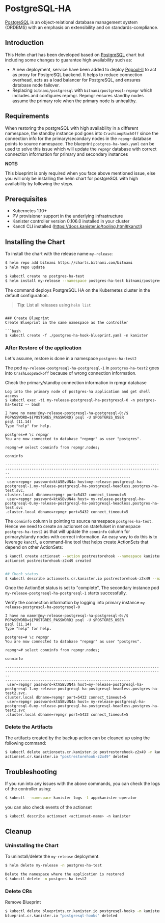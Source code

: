 # PostgreSQL-HA

[PostgreSQL](https://www.postgresql.org/) is an object-relational database management system (ORDBMS) with an emphasis on extensibility and on standards-compliance. 

## Introduction

This Helm chart has been developed based on [PostgreSQL](https://github.com/bitnami/charts/tree/master/bitnami/postgresql) chart but including some changes to guarantee high availability such as:

- A new deployment, service have been added to deploy [Pgpool-II](https://pgpool.net/mediawiki/index.php/Main_Page) to act as proxy for PostgreSQL backend. It helps to reduce connection overhead, acts as a load balancer for PostgreSQL, and ensures database node failover.
- Replacing `bitnami/postgresql` with `bitnami/postgresql-repmgr` which includes and configures repmgr. Repmgr ensures standby nodes assume the primary role when the primary node is unhealthy.

## Requirements
When restoring the postgreSQL with high availability in a different namespace, the standby instance pod goes into `CrashLoopBackOff` since the connection info for the primary/secondary nodes in the `repmgr` database points to source namespace. The blueprint `postgres-ha-hook.yaml` can be used to solve this issue which will update the `repmgr` database with correct connection information for primary and secondary instances

**NOTE:**

This blueprint is only required when you face above mentioned issue, else you will only be installing the helm chart for postgreSQL with high availability by following the steps.

## Prerequisites

- Kubernetes 1.10+
- PV provisioner support in the underlying infrastructure
- Kanister controller version 0.106.0 installed in your cluster
- Kanctl CLI installed (https://docs.kanister.io/tooling.html#kanctl)

## Installing the Chart
To install the chart with the release name `my-release`:

```bash
$ helm repo add bitnami https://charts.bitnami.com/bitnami
$ helm repo update

$ kubectl create ns postgres-ha-test
$ helm install my-release --namespace postgres-ha-test bitnami/postgresql-ha
```

The command deploys PostgreSQL HA on the Kubernetes cluster in the default configuration.

> **Tip**: List all releases using `helm list`

```

### Create Blueprint
Create Blueprint in the same namespace as the controller

```bash
$ kubectl create -f ./postgres-ha-hook-blueprint.yaml -n kanister
```

### After Restore of the application
Let's assume, restore is done in a namespace `postgres-ha-test2`

The pod `my-release-postgresql-ha-postgresql-1` in `postgres-ha-test2` goes into `CrashLoopBackoff` because of wrong connection information.

Check the primary/standby connection information in rpmgr database 

```
Log into the primary node of postgres-ha application and get shell access
$ kubectl exec -ti my-release-postgresql-ha-postgresql-0 -n postgres-ha-test2 -- bash

I have no name!@my-release-postgresql-ha-postgresql-0:/$ PGPASSWORD=${POSTGRES_PASSWORD} psql -U $POSTGRES_USER
psql (11.14)
Type "help" for help.

postgres=# \c repmgr
You are now connected to database "repmgr" as user "postgres".

repmgr=# select conninfo from repmgr.nodes;
                                                                                               conninfo                                       
                                                         
----------------------------------------------------------------------------------------------------------------------------------------------
---------------------------------------------------------
 user=repmgr password=ktA5BvUN4a host=my-release-postgresql-ha-postgresql-1.my-release-postgresql-ha-postgresql-headless.postgres-ha-test.svc.
cluster.local dbname=repmgr port=5432 connect_timeout=5
 user=repmgr password=ktA5BvUN4a host= my-release-postgresql-ha-postgresql-0.my-release-postgresql-ha-postgresql-headless.postgres-ha-test.svc
.cluster.local dbname=repmgr port=5432 connect_timeout=5

```

The `conninfo` column is pointing to source namespace `postgres-ha-test`. Hence we need to create an actionset on statefulset in namespace `postgres-ha-test2` as that will update the `conninfo` column for primary/standy nodes with correct information.  An easy way to do this is to leverage `kanctl`, a command-line tool that helps create ActionSets that depend on other ActionSets:

```bash
$ kanctl create actionset --action postrestorehook --namespace kanister --blueprint postgresql-hooks --statefulset postgres-ha-test2/my-release-postgresql-ha-postgresql
actionset postrestorehook-z2x49 created


## Check status
$ kubectl describe actionsets.cr.kanister.io postrestorehook-z2x49 --namespace kanister
```

Once the ActionSet status is set to "complete", The secondary instance pod `my-release-postgresql-ha-postgresql-1` starts successfully.

Verify the connection information by logging into primary instance `my-release-postgresql-ha-postgresql-0`

```
I have no name!@my-release-postgresql-ha-postgresql-0:/$ PGPASSWORD=${POSTGRES_PASSWORD} psql -U $POSTGRES_USER
psql (11.14)
Type "help" for help.

postgres=# \c repmgr
You are now connected to database "repmgr" as user "postgres".

repmgr=# select conninfo from repmgr.nodes;
                                                                                               conninfo                                       
                                                         
----------------------------------------------------------------------------------------------------------------------------------------------
---------------------------------------------------------
 user=repmgr password=ktA5BvUN4a host=my-release-postgresql-ha-postgresql-1.my-release-postgresql-ha-postgresql-headless.postgres-ha-test2.svc.
cluster.local dbname=repmgr port=5432 connect_timeout=5
 user=repmgr password=ktA5BvUN4a host= my-release-postgresql-ha-postgresql-0.my-release-postgresql-ha-postgresql-headless.postgres-ha-test2.svc
.cluster.local dbname=repmgr port=5432 connect_timeout=5

```

### Delete the Artifacts

The artifacts created by the backup action can be cleaned up using the following command:

```bash
$ kubectl delete actionsets.cr.kanister.io postrestorehook-z2x49 -n kanister
actionset.cr.kanister.io "postrestorehook-z2x49" deleted

```

## Troubleshooting

If you run into any issues with the above commands, you can check the logs of the controller using:

```bash
$ kubectl --namespace kanister logs -l app=kanister-operator
```

you can also check events of the actionset

```bash
$ kubectl describe actionset <actionset-name> -n kanister
```

## Cleanup

### Uninstalling the Chart

To uninstall/delete the `my-release` deployment:

```bash
$ helm delete my-release -n postgres-ha-test

Delete the namespace where the application is restored
$ kubectl delete -n postgres-ha-test2
```

### Delete CRs
Remove Blueprint 

```bash
$ kubectl delete blueprints.cr.kanister.io postgresql-hooks -n kanister 
blueprint.cr.kanister.io "postgresql-hooks" deleted

```
